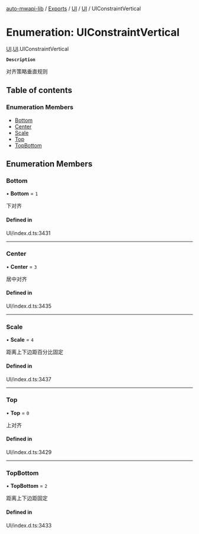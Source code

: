 [auto-mwapi-lib](../README.md) / [Exports](../modules.md) / [UI](../modules/UI.md) / [UI](../modules/UI.UI.md) / UIConstraintVertical

# Enumeration: UIConstraintVertical

[UI](../modules/UI.md).[UI](../modules/UI.UI.md).UIConstraintVertical

**`Description`**

对齐策略垂直规则

## Table of contents

### Enumeration Members

- [Bottom](UI.UI.UIConstraintVertical.md#bottom)
- [Center](UI.UI.UIConstraintVertical.md#center)
- [Scale](UI.UI.UIConstraintVertical.md#scale)
- [Top](UI.UI.UIConstraintVertical.md#top)
- [TopBottom](UI.UI.UIConstraintVertical.md#topbottom)

## Enumeration Members

### Bottom

• **Bottom** = ``1``

下对齐

#### Defined in

UI/index.d.ts:3431

___

### Center

• **Center** = ``3``

居中对齐

#### Defined in

UI/index.d.ts:3435

___

### Scale

• **Scale** = ``4``

距离上下边距百分比固定

#### Defined in

UI/index.d.ts:3437

___

### Top

• **Top** = ``0``

上对齐

#### Defined in

UI/index.d.ts:3429

___

### TopBottom

• **TopBottom** = ``2``

距离上下边距固定

#### Defined in

UI/index.d.ts:3433

